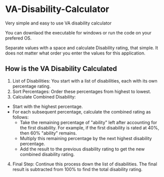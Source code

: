 # VA-Disability-Calculator
Very simple and easy to use VA disability calculator

You can downlaod the executable for windows or run the code on your prefered OS. 

Separate values with a space and calculate Disability rating, that simple. It does not matter what order you enter the values for this application.

## How is the VA Disability Calculated
1. List of Disabilities: You start with a list of disabilities, each with its own percentage rating.
2. Sort Percentages: Order these percentages from highest to lowest.
3. Calculate Combined Disability:
- Start with the highest percentage.
- For each subsequent percentage, calculate the combined rating as follows:
  - Take the remaining percentage of "ability" left after accounting for the first disability. For example, if the first disability is rated at 40%, then 60% "ability" remains.
  - Multiply this remaining percentage by the next highest disability percentage.
  - Add the result to the previous disability rating to get the new combined disability rating.
4. Final Step: Continue this process down the list of disabilities. The final result is subtracted from 100% to find the total disability rating.

